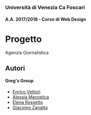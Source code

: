 ### Università di Venezia Ca Foscari
#### A.A. 2017/2018 - Corso di Web Design

# Progetto
Agenzia Giornalistica


## Autori
#### Greg's Group
- [Enrico Vettori](https://github.com/enricovettori93)
- [Alessia Marostica](https://github.com/alessiamarostica)
- [Elena Rossetto](https://github.com/elenaross)
- [Giacomo Zanatta](https://github.com/giacomozanatta)
